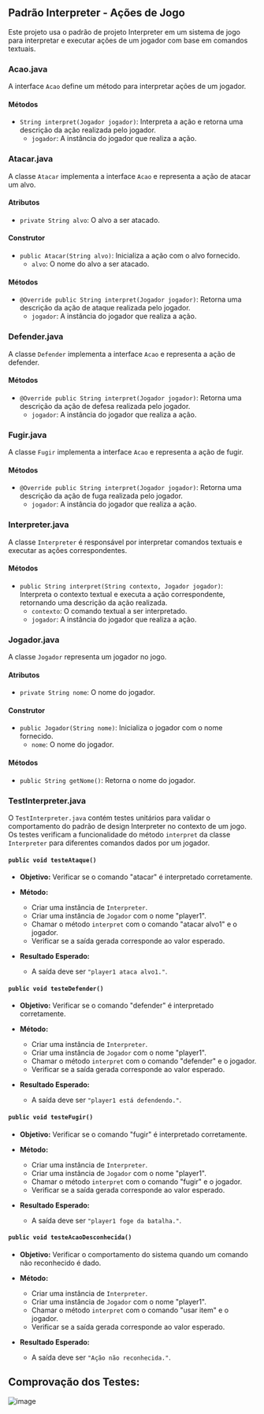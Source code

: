 
## Padrão Interpreter - Ações de Jogo

Este projeto usa o padrão de projeto Interpreter em um sistema de jogo para interpretar e executar ações de um jogador com base em comandos textuais.

### Acao.java

A interface `Acao` define um método para interpretar ações de um jogador.

#### Métodos

-   `String interpret(Jogador jogador)`: Interpreta a ação e retorna uma descrição da ação realizada pelo jogador.
    -   `jogador`: A instância do jogador que realiza a ação.

### Atacar.java

A classe `Atacar` implementa a interface `Acao` e representa a ação de atacar um alvo.

#### Atributos

-   `private String alvo`: O alvo a ser atacado.

#### Construtor

-   `public Atacar(String alvo)`: Inicializa a ação com o alvo fornecido.
    -   `alvo`: O nome do alvo a ser atacado.

#### Métodos

-   `@Override public String interpret(Jogador jogador)`: Retorna uma descrição da ação de ataque realizada pelo jogador.
    -   `jogador`: A instância do jogador que realiza a ação.

### Defender.java

A classe `Defender` implementa a interface `Acao` e representa a ação de defender.

#### Métodos

-   `@Override public String interpret(Jogador jogador)`: Retorna uma descrição da ação de defesa realizada pelo jogador.
    -   `jogador`: A instância do jogador que realiza a ação.

### Fugir.java

A classe `Fugir` implementa a interface `Acao` e representa a ação de fugir.

#### Métodos

-   `@Override public String interpret(Jogador jogador)`: Retorna uma descrição da ação de fuga realizada pelo jogador.
    -   `jogador`: A instância do jogador que realiza a ação.

### Interpreter.java

A classe `Interpreter` é responsável por interpretar comandos textuais e executar as ações correspondentes.

#### Métodos

-   `public String interpret(String contexto, Jogador jogador)`: Interpreta o contexto textual e executa a ação correspondente, retornando uma descrição da ação realizada.
    -   `contexto`: O comando textual a ser interpretado.
    -   `jogador`: A instância do jogador que realiza a ação.

### Jogador.java

A classe `Jogador` representa um jogador no jogo.

#### Atributos

-   `private String nome`: O nome do jogador.

#### Construtor

-   `public Jogador(String nome)`: Inicializa o jogador com o nome fornecido.
    -   `nome`: O nome do jogador.

#### Métodos

-   `public String getNome()`: Retorna o nome do jogador.

### TestInterpreter.java

O `TestInterpreter.java` contém testes unitários para validar o comportamento do padrão de design Interpreter no contexto de um jogo. Os testes verificam a funcionalidade do método `interpret` da classe `Interpreter` para diferentes comandos dados por um jogador.

#### `public void testeAtaque()`

-   **Objetivo:** Verificar se o comando "atacar" é interpretado corretamente.
    
-   **Método:**
    
    -   Criar uma instância de `Interpreter`.
    -   Criar uma instância de `Jogador` com o nome "player1".
    -   Chamar o método `interpret` com o comando "atacar alvo1" e o jogador.
    -   Verificar se a saída gerada corresponde ao valor esperado.
-   **Resultado Esperado:**
    
    -   A saída deve ser `"player1 ataca alvo1."`.

#### `public void testeDefender()`

-   **Objetivo:** Verificar se o comando "defender" é interpretado corretamente.
    
-   **Método:**
    
    -   Criar uma instância de `Interpreter`.
    -   Criar uma instância de `Jogador` com o nome "player1".
    -   Chamar o método `interpret` com o comando "defender" e o jogador.
    -   Verificar se a saída gerada corresponde ao valor esperado.
-   **Resultado Esperado:**
    
    -   A saída deve ser `"player1 está defendendo."`.

#### `public void testeFugir()`

-   **Objetivo:** Verificar se o comando "fugir" é interpretado corretamente.
    
-   **Método:**
    
    -   Criar uma instância de `Interpreter`.
    -   Criar uma instância de `Jogador` com o nome "player1".
    -   Chamar o método `interpret` com o comando "fugir" e o jogador.
    -   Verificar se a saída gerada corresponde ao valor esperado.
-   **Resultado Esperado:**
    
    -   A saída deve ser `"player1 foge da batalha."`.

#### `public void testeAcaoDesconhecida()`

-   **Objetivo:** Verificar o comportamento do sistema quando um comando não reconhecido é dado.
    
-   **Método:**
    
    -   Criar uma instância de `Interpreter`.
    -   Criar uma instância de `Jogador` com o nome "player1".
    -   Chamar o método `interpret` com o comando "usar item" e o jogador.
    -   Verificar se a saída gerada corresponde ao valor esperado.
-   **Resultado Esperado:**
    
    -   A saída deve ser `"Ação não reconhecida."`.

## Comprovação dos Testes:
![image](https://github.com/JotaVS/AtividadePadraoProjeto/assets/114262723/9e937197-ae0e-42f4-a5be-93fde81261cf)
